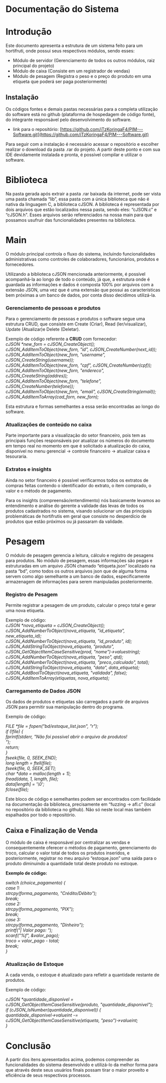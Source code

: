 # Documentação do Sistema

# **Introdução**

Este documento apresenta a estrutura de um sistema feito para um hortifruti, onde possui seus respectivos módulos, sendo esses:

* Módulo de servidor (Gerenciamento de todos os outros módulos, raiz principal do projeto)  
* Módulo de caixa (Consiste em um registrador de vendas)  
* Módulo de pesagem (Registra o peso e o preço do produto em uma etiqueta que poderá ser paga posteriormente)

## **Instalação**

Os códigos fontes e demais pastas necessárias para a completa utilização do software está no github (plataforma de hospedagem de código fonte), do integrante responsável pelo desenvolvimento do software.

* link para o repositório: [https://github.com/iTzKoringaF4/PIM---Software.git](https://github.com/iTzKoringaF4/PIM---Software.git)

Para seguir com a instalação é necessário acessar o repositório e escolher realizar o download da pasta .rar do projeto. A partir deste ponto e com sua IDE devidamente instalada e pronta, é possível compilar e utilizar o software.

# **Biblioteca**

Na pasta gerada após extrair a pasta .rar baixada da internet, pode ser vista uma pasta chamada “lib”, essa pasta com a única biblioteca que não é nativa da linguagem C, a biblioteca cJSON. A biblioteca é representada por dois arquivos que estão localizados nessa pasta, sendo eles: “cJSON.c” e “cJSON.h". Esses arquivos serão referenciados na nossa main para que possamos usufruir das funcionalidades presentes na biblioteca.

# **Main**

O módulo principal controla o fluxo do sistema, incluindo funcionalidades administrativas como controles de colaboradores, funcionários, produtos e fornecedores.

Utilizando a biblioteca cJSON mencionada anteriormente, é possível acompanhá-la ao longo de todo o conteúdo, já que, a estrutura onde é guardada as informações e dados é composta 100% por arquivos com a extensão JSON, uma vez que é uma extensão que possui as características bem próximas a um banco de dados, por conta disso decidimos utilizá-la.

### **Gerenciamento de pessoas e produtos**

Para o gerenciamento de pessoas e produtos o software segue uma estrutura CRUD, que consiste em Create (Criar), Read (ler/visualizar), Update (Atualizar)e Delete (Deletar).

Exemplo de código referente a **CRUD** com fornecedor:  
*cJSON \*new\_forn \= cJSON\_CreateObject();*  
*cJSON\_AddItemToObject(new\_forn, "id", cJSON\_CreateNumber(next\_id));*  
*cJSON\_AddItemToObject(new\_forn, "username", cJSON\_CreateString(username));*  
*cJSON\_AddItemToObject(new\_forn, "cpf", cJSON\_CreateNumber(cpf));*  
*cJSON\_AddItemToObject(new\_forn, "endereco", cJSON\_CreateString(addres));*  
*cJSON\_AddItemToObject(new\_forn, "telefone", cJSON\_CreateNumber(telefone));*  
*cJSON\_AddItemToObject(new\_forn, "email", cJSON\_CreateString(email));*  
*cJSON\_AddItemToArray(cad\_forn, new\_forn);*  
        

Esta estrutura e formas semelhantes a essa serão encontradas ao longo do software.

### **Atualizações de conteúdo no caixa**

Parte importante para a visualização do setor financeiro, pois tem as principais funções responsáveis por atualizar os números do documento em tempo real no momento em que é solicitado a atualização do caixa, disponível no menu gerencial \-\> controle financeiro \-\> atualizar caixa e tesouraria.

### **Extratos e insights**

Ainda no setor financeiro é possível verificarmos todos os extratos de compras feitas contendo o identificador do extrato, o item comprado, o valor e o método de pagamento.

Para os insights (compreensão/entendimento) nós basicamente levamos ao entendimento e análise do gerente a validade das levas de todos os produtos cadastrados no sistema, visando solucionar um das principais problemáticas de hortifrutis em geral que consiste no desperdício de produtos que estão próximos ou já passaram da validade.

# **Pesagem**

O módulo de pesagem gerencia a leitura, cálculo e registro de pesagens para produtos. No módulo de pesagem, essas informações são pegas e estruturadas em um arquivo JSON chamado “etiqueta.json” localizado na pasta “bd”, como todos os outros arquivos json que de alguma forma servem como algo semelhante a um banco de dados, especificamente armazenagem de informações para serem manipuladas posteriormente.

### **Registro de Pesagem**

Permite registrar a pesagem de um produto, calcular o preço total e gerar uma nova etiqueta.

Exemplo de código:  
*cJSON \*nova\_etiqueta \= cJSON\_CreateObject();*  
*cJSON\_AddNumberToObject(nova\_etiqueta, "id\_etiqueta", new\_etiqueta\_id);*  
*cJSON\_AddNumberToObject(nova\_etiqueta, "id\_produto", id);*  
*cJSON\_AddStringToObject(nova\_etiqueta, "produto", cJSON\_GetObjectItemCaseSensitive(prod, "nome")-\>valuestring);*  
*cJSON\_AddNumberToObject(nova\_etiqueta, "peso", qtd);*  
*cJSON\_AddNumberToObject(nova\_etiqueta, "preco\_calculado", total);*  
*cJSON\_AddStringToObject(nova\_etiqueta, "data", data\_etiqueta);*  
*cJSON\_AddBoolToObject(nova\_etiqueta, "validada", false);*  
*cJSON\_AddItemToArray(etiquetas, nova\_etiqueta);*

### **Carregamento de Dados JSON**

Os dados de produtos e etiquetas são carregados a partir de arquivos JSON para permitir sua manipulação dentro do programa.

Exemplo de código:

*FILE \*file \= fopen("bd/estoque\_list.json", "r");*  
*if (\!file) {*  
    *fprintf(stderr, "Não foi possível abrir o arquivo de produtos\!*  
*");*  
    *return;*  
*}*  
*fseek(file, 0, SEEK\_END);*  
*long length \= ftell(file);*  
*fseek(file, 0, SEEK\_SET);*  
*char \*data \= malloc(length \+ 1);*  
*fread(data, 1, length, file);*  
*data\[length\] \= '\\0';*  
*fclose(file);*

Este bloco de código e semelhantes podem ser encontrados com facilidade na documentação da biblioteca, precisamente em “fuzzing \-\> afl.c” (local no repositório da biblioteca no github). Não só neste local mas também espalhados por todo o repositório.        

## **Caixa e Finalização de Venda**

O módulo de caixa é responsável por centralizar as vendas e consequentemente oferecer o métodos de pagamento, gerenciamento do troco, calcular o valor total de todos os produtos inseridos, e posteriormente, registrar no meu arquivo “estoque.json” uma saída para o produto diminuindo a quantidade total deste produto no estoque.

**Exemplo de código:**

*switch (choice\_pagamento) {*  
    *case 1:*  
        *strcpy(forma\_pagamento, "Crédito/Débito");*  
        *break;*  
    *case 2:*  
        *strcpy(forma\_pagamento, "PIX");*  
        *break;*  
    *case 3:*  
        *strcpy(forma\_pagamento, "Dinheiro");*  
        *printf("| Valor pago: ");*  
        *scanf("%f", \&valor\_pago);*  
        *troco \= valor\_pago \- total;*  
        *break;*  
*}*


### **Atualização de Estoque**

A cada venda, o estoque é atualizado para refletir a quantidade restante de produtos.

Exemplo de código:

*cJSON \*quantidade\_disponivel \= cJSON\_GetObjectItemCaseSensitive(produto, "quantidade\_disponivel");*  
*if (cJSON\_IsNumber(quantidade\_disponivel)) {*  
    *quantidade\_disponivel-\>valueint \-= cJSON\_GetObjectItemCaseSensitive(etiqueta, "peso")-\>valueint;*  
*}*

# **Conclusão**

A partir dos itens apresentados acima, podemos compreender as funcionalidades do sistema desenvolvido e utilizá-lo da melhor forma para que através deste seus usuários finais possam tirar o maior proveito e eficiência de seus respectivos processos.

